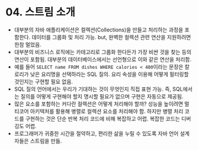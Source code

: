 # 04. 스트림 소개
- 대부분의 자바 애플리케이션은 컬렉션(Collections)을 만들고 처리하는 과정을 포함한다. 데이터를 그룹화 및 처리 가능. but, 완벽한 컬렉션 관련 연산을 지원하려면 한참 멀었음.
- 대부분의 비즈니스 로직에는 카테고리로 그룹화 한다든가 가장 비싼 것을 찾는 등의 연산이 포함됨. 대부분의 데이터베이스에서는 선언형으로 이와 같은 연산을 처리함.
- 예를 들어 `SELECT name FROM dishes WHERE calories < 400`이라는 문장은 칼로리가 낮은 요리명을 선택하라는 SQL 질의. 요리 속성을 이용해 어떻게 필터링할 것인지는 구현할 필요 없음.
- SQL 질의 언어에서는 우리가 기대하는 것이 무엇인지 직접 표현 가능. 즉, SQL에서는 질의를 어떻게 구현해야 할지 명시할 필요가 없으며 구현은 자동으로 제공됨.
- 많은 요소를 포함하는 커다란 컬렉션은 어떻게 처리해야 할까? 성능을 높이려면 멀티코어 아키텍처를 활용해 병렬로 컬렉션 요소를 처리해야 함. 하지만 병렬 처리 코드를 구현하는 것은 단순 반복 처리 코드에
비해 복잡하고 어렵. 복잡한 코드는 디버깅도 어렵.
- 프로그래머가 귀중한 시간을 절약하고, 편리한 삶을 누릴 수 있도록 자바 언어 설계자들은 스트림을 만듦.
